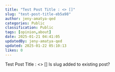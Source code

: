 ```yaml
---
title: "Test Post Title : <> []"
slug: "test-post-title-eb5a98"
author: jeny-amatya-qed
categories: Public
classification: Public
tags: [opinion,about]
date: 2025-01-21 04:41:05 
updatedBy: jeny-amatya-qed
updated: 2025-01-22 05:10:13 
likes: 0
---
```


Test Post Title : <> [] 
Is slug added to existing post?